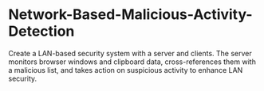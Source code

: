 # Network-Based-Malicious-Activity-Detection
Create a LAN-based security system with a server and clients. The server monitors browser windows and clipboard data, cross-references them with a malicious list, and takes action on suspicious activity to enhance LAN security.
